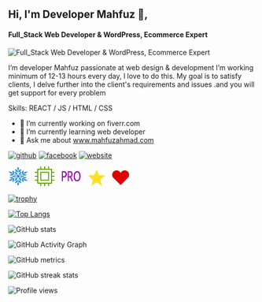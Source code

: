 ## Hi, I'm Developer Mahfuz 👋, 

#### Full_Stack Web Developer & WordPress, Ecommerce Expert
![Full_Stack Web Developer & WordPress, Ecommerce Expert](https://arturssmirnovs.github.io/github-profile-readme-generator/images/banner.png)

I’m developer Mahfuz passionate at web design & development I’m working minimum of 12-13 hours every day, l love to do this. My goal is to satisfy clients, I delve further into the client's requirements and issues .and you will get support for every problem

Skills: REACT / JS / HTML / CSS

- 🔭 I’m currently working on fiverr.com 
- 🌱 I’m currently learning web developer 
- 💬 Ask me about www.mahfuzahmad.com 


[<img src='https://cdn.jsdelivr.net/npm/simple-icons@3.0.1/icons/github.svg' alt='github' height='40'>](https://github.com/developermahfuz)  [<img src='https://cdn.jsdelivr.net/npm/simple-icons@3.0.1/icons/facebook.svg' alt='facebook' height='40'>](https://www.facebook.com/developermahfuz)  [<img src='https://cdn.jsdelivr.net/npm/simple-icons@3.0.1/icons/icloud.svg' alt='website' height='40'>](mahfuzahmad.com)  

<a href='https://archiveprogram.github.com/'><img src='https://raw.githubusercontent.com/acervenky/animated-github-badges/master/assets/acbadge.gif' width='40' height='40'></a> <a href='https://docs.github.com/en/developers'><img src='https://raw.githubusercontent.com/acervenky/animated-github-badges/master/assets/devbadge.gif' width='40' height='40'></a> <a href='https://github.com/pricing'><img src='https://raw.githubusercontent.com/acervenky/animated-github-badges/master/assets/pro.gif' width='40' height='40'></a> <a href='https://stars.github.com/'><img src='https://raw.githubusercontent.com/acervenky/animated-github-badges/master/assets/starbadge.gif' width='35' height='35'></a> <a href='https://docs.github.com/en/github/supporting-the-open-source-community-with-github-sponsors'><img src='https://raw.githubusercontent.com/acervenky/animated-github-badges/master/assets/sponsorbadge.gif' width='35' height='35'></a> 

[![trophy](https://github-profile-trophy.vercel.app/?username=developermahfuz)](https://github.com/ryo-ma/github-profile-trophy)

[![Top Langs](https://github-readme-stats.vercel.app/api/top-langs/?username=developermahfuz)](https://github.com/anuraghazra/github-readme-stats)

![GitHub stats](https://github-readme-stats.vercel.app/api?username=developermahfuz&show_icons=true)  

![GitHub Activity Graph](https://activity-graph.herokuapp.com/graph?username=developermahfuz)  

![GitHub metrics](https://metrics.lecoq.io/developermahfuz)  

![GitHub streak stats](https://github-readme-streak-stats.herokuapp.com/?user=developermahfuz)  

![Profile views](https://gpvc.arturio.dev/developermahfuz)  

